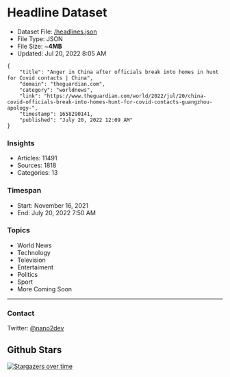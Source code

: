 # Headline Dataset

- Dataset File: [/headlines.json](https://raw.githubusercontent.com/fwd/news/master/headlines.json) 
- File Type: JSON
- File Size: ~**4MB**
- Updated: Jul 20, 2022 8:05 AM

```
{
    "title": "Anger in China after officials break into homes in hunt for Covid contacts | China",
    "domain": "theguardian.com",
    "category": "worldnews",
    "link": "https://www.theguardian.com/world/2022/jul/20/china-covid-officials-break-into-homes-hunt-for-covid-contacts-guangzhou-apology-",
    "timestamp": 1658290141,
    "published": "July 20, 2022 12:09 AM"
}
```

### Insights

- Articles: 11491
- Sources: 1818
- Categories: 13

### Timespan

- Start: November 16, 2021
- End: July 20, 2022 7:50 AM

### Topics

- World News
- Technology
- Television
- Entertaiment
- Politics
- Sport
- More Coming Soon

---

### Contact 

Twitter: [@nano2dev](https://twitter.com/nano2dev)

## Github Stars

[![Stargazers over time](https://starchart.cc/fwd/news.svg)](https://starchart.cc/fwd/news)
	
